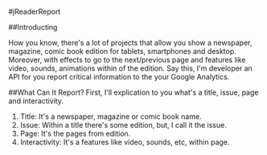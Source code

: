 #jReaderReport

##Introducting

How you know, there's a lot of projects that allow you show a newspaper, magazine, comic book edition for tablets, smartphones and desktop. Moreover, with effects to go to the next/previous page and features like video, sounds, animations within of the edition. Say this, I'm developer an API for you report critical information to the your Google Analytics.

##What Can It Report?
First, I'll explication to you what's a title, issue, page and interactivity.

1. Title: It's a newspaper, magazine or comic book name. 
2. Issue: Within a title there's some edition, but, I call it the issue.
3. Page: It's the pages from edition.
4. Interactivity: It's a features like video, sounds, etc, within page.

